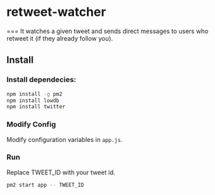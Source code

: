 # retweet-watcher
===
It watches a given tweet and sends direct messages to users who retweet it (if they already follow you).

## Install
### Install dependecies:
```bash
npm install -g pm2
npm install lowdb
npm install twitter
```

### Modify Config
Modify configuration variables in `app.js`.

### Run
Replace TWEET_ID with your tweet id.
```bash
pm2 start app -- TWEET_ID
```